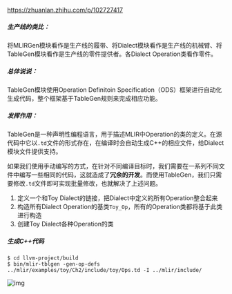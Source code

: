 https://zhuanlan.zhihu.com/p/102727417

##### **生产线的类比：**

将MLIRGen模块看作是生产线的履带、将Dialect模块看作是生产线的机械臂、将TableGen模块看作是生产线的零件提供者。各Dialect Operation类看作零件。

##### **总体说说：**

TableGen模块使用Operation Definitoin Specification（ODS）框架进行自动化生成代码，整个框架基于TableGen规则来完成相应功能。

##### **发挥作用：**

TableGen是一种声明性编程语言，用于描述MLIR中Operation的类的定义。在源代码中它以`.td`文件的形式存在，在编译时会自动生成C++的相应文件，给Dialect模块文件提供支持。

如果我们使用手动编写的方式，在针对不同编译目标时，我们需要在一系列不同文件中编写一些相同的代码，这就造成了**冗余的开发**。而使用TableGen，我们只需要修改`.td`文件即可实现批量修改，也就解决了上述问题。

1. 定义一个和Toy Dialect的链接，把Dialect中定义的所有Operation整合起来
2. 构造所有Dialect Operation的基类`Toy_Op`，所有的Operation类都将基于此类进行构造
3. 创建Toy Dialect各种Operation的类

##### 生成C++代码

```
$ cd llvm-project/build
$ bin/mlir-tblgen -gen-op-defs ../mlir/examples/toy/Ch2/include/toy/Ops.td -I ../mlir/include/
```

<img src="https://pic2.zhimg.com/80/v2-10f17b753e962b7469c91b5fad8376bd_720w.jpg" alt="img"  />

